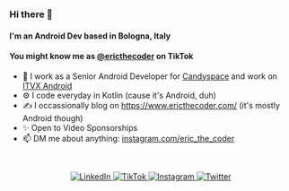 ### Hi there 👋

#### I'm an Android Dev based in Bologna, Italy

#### You might know me as [@ericthecoder](https://www.tiktok.com/@ericthecoder) on TikTok

- 🏢 I work as a Senior Android Developer for [Candyspace](https://www.candyspace.com/) and work on [ITVX Android](https://www.itv.com/)
- ⚙️ I code everyday in Kotlin (cause it's Android, duh)
- ✍️ I occassionally blog on https://www.ericthecoder.com/ (it's mostly Android though)
- ✨ Open to Video Sponsorships
- 📫 DM me about anything: [instagram.com/eric_the_coder](https://www.instagram.com/eric_the_coder/)

<br />
<p align="center">
  <a href="https://www.linkedin.com/in/eric-decanini/" target="_blank"><img alt="LinkedIn" src="https://img.shields.io/badge/-LinkedIn-0077B5?style=flat-square&logo=Linkedin&logoColor=white" />
          <a href="https://www.tiktok.com/@ericthecoder" target="_blank"><img alt="TikTok" src="https://img.shields.io/badge/-TikTok-000000?style=flat-square&logo=TikTok&logoColor=white" />
    <a href="https://www.instagram.com/eric_the_coder/" target="_blank"><img alt="Instagram" src="https://img.shields.io/badge/-Instagram-E4405F?style=flat-square&logo=Instagram&logoColor=white" />
    <a href="https://twitter.com/eric_the_coder" target="_blank"><img alt="Twitter" src="https://img.shields.io/badge/-Twitter-1DA1F2?style=flat-square&logo=Twitter&logoColor=white" />
</p>
